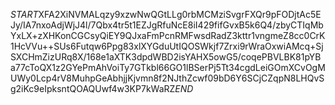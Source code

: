 $START$XFA2XiNVMALqzy9xzwNwQGtLLg0rbMCMziSvgrFXQr9pFODjtAc5EJy/IA7nxoAdjWjJ4l/7Qbx4tr5t1EZJgRfuNcE8iI429fifGvxB5k6Q4/zbyCTIqMbYxLX+zXHKonCGCsyQiEY9QJxaFmPcnRMFwsdRadZ3kttr1vngmeZ8cc0CrK1HcVVu++SUs6Futqw6Ppg83xlXYGduUtIQOSWkjf7Zrxi9rWraOxwiAMcq+SjSXCHmZizURq8X/168e1aXTK3dpdWBD2isYAHX5owG5/coqePBVLBK81pYBa77cToQX1z2GYePmAhVoiTy7GTkbl66GO1lBSerPj5Tt34cgdLeiGOmXCvOgMUWy0Lcp4rV8MuhpGeAbhjjKjvmn8f2NJthZcwf09bD6Y6SCjCZqpN8LHQvSg2iKc9eIpksntQOAQUwf4w3KP7kWaRZ$END$